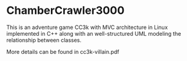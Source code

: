 # ChamberCrawler3000
This is an adventure game CC3k with MVC architecture in Linux implemented in C++ along with an well-structured UML modeling the relationship between classes.

More details can be found in cc3k-villain.pdf
